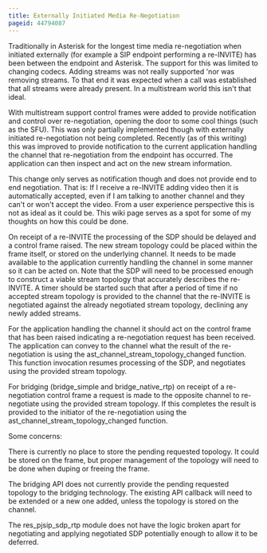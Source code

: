```yaml
---
title: Externally Initiated Media Re-Negotiation
pageid: 44794087
---
```


Traditionally in Asterisk for the longest time media re-negotiation when initiated externally (for example a SIP endpoint performing a re-INVITE) has been between the endpoint and Asterisk. The support for this was limited to changing codecs. Adding streams was not really supported 'nor was removing streams. To that end it was expected when a call was established that all streams were already present. In a multistream world this isn't that ideal.

With multistream support control frames were added to provide notification and control over re-negotiation, opening the door to some cool things (such as the SFU). This was only partially implemented though with externally initiated re-negotiation not being completed. Recently (as of this writing) this was improved to provide notification to the current application handling the channel that re-negotiation from the endpoint has occurred. The application can then inspect and act on the new stream information.

This change only serves as notification though and does not provide end to end negotiation. That is: If I receive a re-INVITE adding video then it is automatically accepted, even if I am talking to another channel and they can't or won't accept the video. From a user experience perspective this is not as ideal as it could be. This wiki page serves as a spot for some of my thoughts on how this could be done.

On receipt of a re-INVITE the processing of the SDP should be delayed and a control frame raised. The new stream topology could be placed within the frame itself, or stored on the underlying channel. It needs to be made available to the application currently handling the channel in some manner so it can be acted on. Note that the SDP will need to be processed enough to construct a viable stream topology that accurately describes the re-INVITE. A timer should be started such that after a period of time if no accepted stream topology is provided to the channel that the re-INVITE is negotiated against the already negotiated stream topology, declining any newly added streams.

For the application handling the channel it should act on the control frame that has been raised indicating a re-negotiation request has been received. The application can convey to the channel what the result of the re-negotiation is using the ast_channel_stream_topology_changed function. This function invocation resumes processing of the SDP, and negotiates using the provided stream topology.

For bridging (bridge_simple and bridge_native_rtp) on receipt of a re-negotiation control frame a request is made to the opposite channel to re-negotiate using the provided stream topology. If this completes the result is provided to the initiator of the re-negotiation using the ast_channel_stream_topology_changed function.

Some concerns:

There is currently no place to store the pending requested topology. It could be stored on the frame, but proper management of the topology will need to be done when duping or freeing the frame.

The bridging API does not currently provide the pending requested topology to the bridging technology. The existing API callback will need to be extended or a new one added, unless the topology is stored on the channel.

The res_pjsip_sdp_rtp module does not have the logic broken apart for negotiating and applying negotiated SDP potentially enough to allow it to be deferred.
